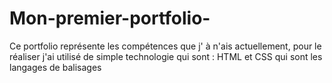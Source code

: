 # Mon-premier-portfolio-
Ce portfolio représente les compétences que j' à n'ais actuellement, pour le réaliser j'ai utilisé de simple technologie qui sont : HTML et CSS qui sont les langages de balisages
